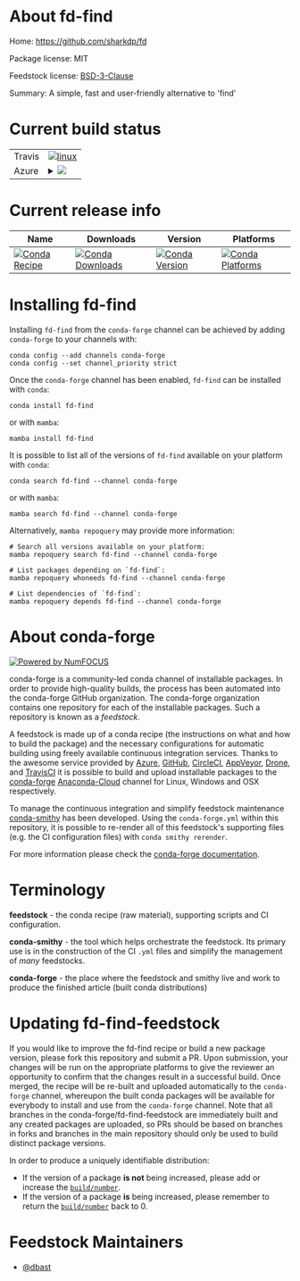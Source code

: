 About fd-find
=============

Home: https://github.com/sharkdp/fd

Package license: MIT

Feedstock license: [BSD-3-Clause](https://github.com/conda-forge/fd-find-feedstock/blob/main/LICENSE.txt)

Summary: A simple, fast and user-friendly alternative to 'find'

Current build status
====================


<table><tr>
    <td>Travis</td>
    <td>
      <a href="https://app.travis-ci.com/conda-forge/fd-find-feedstock">
        <img alt="linux" src="https://img.shields.io/travis/com/conda-forge/fd-find-feedstock/main.svg?label=Linux">
      </a>
    </td>
  </tr>
    
  <tr>
    <td>Azure</td>
    <td>
      <details>
        <summary>
          <a href="https://dev.azure.com/conda-forge/feedstock-builds/_build/latest?definitionId=6819&branchName=main">
            <img src="https://dev.azure.com/conda-forge/feedstock-builds/_apis/build/status/fd-find-feedstock?branchName=main">
          </a>
        </summary>
        <table>
          <thead><tr><th>Variant</th><th>Status</th></tr></thead>
          <tbody><tr>
              <td>linux_64</td>
              <td>
                <a href="https://dev.azure.com/conda-forge/feedstock-builds/_build/latest?definitionId=6819&branchName=main">
                  <img src="https://dev.azure.com/conda-forge/feedstock-builds/_apis/build/status/fd-find-feedstock?branchName=main&jobName=linux&configuration=linux_64_" alt="variant">
                </a>
              </td>
            </tr><tr>
              <td>linux_aarch64</td>
              <td>
                <a href="https://dev.azure.com/conda-forge/feedstock-builds/_build/latest?definitionId=6819&branchName=main">
                  <img src="https://dev.azure.com/conda-forge/feedstock-builds/_apis/build/status/fd-find-feedstock?branchName=main&jobName=linux&configuration=linux_aarch64_" alt="variant">
                </a>
              </td>
            </tr><tr>
              <td>linux_ppc64le</td>
              <td>
                <a href="https://dev.azure.com/conda-forge/feedstock-builds/_build/latest?definitionId=6819&branchName=main">
                  <img src="https://dev.azure.com/conda-forge/feedstock-builds/_apis/build/status/fd-find-feedstock?branchName=main&jobName=linux&configuration=linux_ppc64le_" alt="variant">
                </a>
              </td>
            </tr><tr>
              <td>osx_64</td>
              <td>
                <a href="https://dev.azure.com/conda-forge/feedstock-builds/_build/latest?definitionId=6819&branchName=main">
                  <img src="https://dev.azure.com/conda-forge/feedstock-builds/_apis/build/status/fd-find-feedstock?branchName=main&jobName=osx&configuration=osx_64_" alt="variant">
                </a>
              </td>
            </tr><tr>
              <td>osx_arm64</td>
              <td>
                <a href="https://dev.azure.com/conda-forge/feedstock-builds/_build/latest?definitionId=6819&branchName=main">
                  <img src="https://dev.azure.com/conda-forge/feedstock-builds/_apis/build/status/fd-find-feedstock?branchName=main&jobName=osx&configuration=osx_arm64_" alt="variant">
                </a>
              </td>
            </tr><tr>
              <td>win_64</td>
              <td>
                <a href="https://dev.azure.com/conda-forge/feedstock-builds/_build/latest?definitionId=6819&branchName=main">
                  <img src="https://dev.azure.com/conda-forge/feedstock-builds/_apis/build/status/fd-find-feedstock?branchName=main&jobName=win&configuration=win_64_" alt="variant">
                </a>
              </td>
            </tr>
          </tbody>
        </table>
      </details>
    </td>
  </tr>
</table>

Current release info
====================

| Name | Downloads | Version | Platforms |
| --- | --- | --- | --- |
| [![Conda Recipe](https://img.shields.io/badge/recipe-fd--find-green.svg)](https://anaconda.org/conda-forge/fd-find) | [![Conda Downloads](https://img.shields.io/conda/dn/conda-forge/fd-find.svg)](https://anaconda.org/conda-forge/fd-find) | [![Conda Version](https://img.shields.io/conda/vn/conda-forge/fd-find.svg)](https://anaconda.org/conda-forge/fd-find) | [![Conda Platforms](https://img.shields.io/conda/pn/conda-forge/fd-find.svg)](https://anaconda.org/conda-forge/fd-find) |

Installing fd-find
==================

Installing `fd-find` from the `conda-forge` channel can be achieved by adding `conda-forge` to your channels with:

```
conda config --add channels conda-forge
conda config --set channel_priority strict
```

Once the `conda-forge` channel has been enabled, `fd-find` can be installed with `conda`:

```
conda install fd-find
```

or with `mamba`:

```
mamba install fd-find
```

It is possible to list all of the versions of `fd-find` available on your platform with `conda`:

```
conda search fd-find --channel conda-forge
```

or with `mamba`:

```
mamba search fd-find --channel conda-forge
```

Alternatively, `mamba repoquery` may provide more information:

```
# Search all versions available on your platform:
mamba repoquery search fd-find --channel conda-forge

# List packages depending on `fd-find`:
mamba repoquery whoneeds fd-find --channel conda-forge

# List dependencies of `fd-find`:
mamba repoquery depends fd-find --channel conda-forge
```


About conda-forge
=================

[![Powered by
NumFOCUS](https://img.shields.io/badge/powered%20by-NumFOCUS-orange.svg?style=flat&colorA=E1523D&colorB=007D8A)](https://numfocus.org)

conda-forge is a community-led conda channel of installable packages.
In order to provide high-quality builds, the process has been automated into the
conda-forge GitHub organization. The conda-forge organization contains one repository
for each of the installable packages. Such a repository is known as a *feedstock*.

A feedstock is made up of a conda recipe (the instructions on what and how to build
the package) and the necessary configurations for automatic building using freely
available continuous integration services. Thanks to the awesome service provided by
[Azure](https://azure.microsoft.com/en-us/services/devops/), [GitHub](https://github.com/),
[CircleCI](https://circleci.com/), [AppVeyor](https://www.appveyor.com/),
[Drone](https://cloud.drone.io/welcome), and [TravisCI](https://travis-ci.com/)
it is possible to build and upload installable packages to the
[conda-forge](https://anaconda.org/conda-forge) [Anaconda-Cloud](https://anaconda.org/)
channel for Linux, Windows and OSX respectively.

To manage the continuous integration and simplify feedstock maintenance
[conda-smithy](https://github.com/conda-forge/conda-smithy) has been developed.
Using the ``conda-forge.yml`` within this repository, it is possible to re-render all of
this feedstock's supporting files (e.g. the CI configuration files) with ``conda smithy rerender``.

For more information please check the [conda-forge documentation](https://conda-forge.org/docs/).

Terminology
===========

**feedstock** - the conda recipe (raw material), supporting scripts and CI configuration.

**conda-smithy** - the tool which helps orchestrate the feedstock.
                   Its primary use is in the construction of the CI ``.yml`` files
                   and simplify the management of *many* feedstocks.

**conda-forge** - the place where the feedstock and smithy live and work to
                  produce the finished article (built conda distributions)


Updating fd-find-feedstock
==========================

If you would like to improve the fd-find recipe or build a new
package version, please fork this repository and submit a PR. Upon submission,
your changes will be run on the appropriate platforms to give the reviewer an
opportunity to confirm that the changes result in a successful build. Once
merged, the recipe will be re-built and uploaded automatically to the
`conda-forge` channel, whereupon the built conda packages will be available for
everybody to install and use from the `conda-forge` channel.
Note that all branches in the conda-forge/fd-find-feedstock are
immediately built and any created packages are uploaded, so PRs should be based
on branches in forks and branches in the main repository should only be used to
build distinct package versions.

In order to produce a uniquely identifiable distribution:
 * If the version of a package **is not** being increased, please add or increase
   the [``build/number``](https://docs.conda.io/projects/conda-build/en/latest/resources/define-metadata.html#build-number-and-string).
 * If the version of a package **is** being increased, please remember to return
   the [``build/number``](https://docs.conda.io/projects/conda-build/en/latest/resources/define-metadata.html#build-number-and-string)
   back to 0.

Feedstock Maintainers
=====================

* [@dbast](https://github.com/dbast/)


